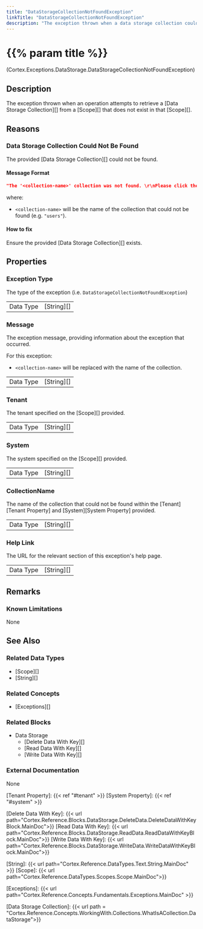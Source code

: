 ```yaml
---
title: "DataStorageCollectionNotFoundException"
linkTitle: "DataStorageCollectionNotFoundException"
description: "The exception thrown when a data storage collection could not be found."
---
```


# {{% param title %}}

<p class="namespace">(Cortex.Exceptions.DataStorage.DataStorageCollectionNotFoundException)</p>

## Description

The exception thrown when an operation attempts to retrieve a [Data Storage Collection][] from a [Scope][] that does not exist in that [Scope][].

## Reasons

### Data Storage Collection Could Not Be Found

The provided [Data Storage Collection][] could not be found.

#### Message Format

```json
"The '<collection-name>' collection was not found. \r\nPlease click the HelpLink for more information on how to fix this."
```

where:

- `<collection-name>` will be the name of the collection that could not be found (e.g. `"users"`).

#### How to fix

Ensure the provided [Data Storage Collection][] exists.

## Properties

### Exception Type

The type of the exception (i.e. `DataStorageCollectionNotFoundException`)

| | |
|-----------|------------|
| Data Type | [String][] |

### Message

The exception message, providing information about the exception that occurred.

For this exception:
- `<collection-name>` will be replaced with the name of the collection.

| | |
|-----------|------------|
| Data Type | [String][] |

### Tenant

The tenant specified on the [Scope][] provided.

| | |
|-----------|---------------------------|
| Data Type | [String][] |

### System

The system specified on the [Scope][] provided.

| | |
|-----------|---------------------------|
| Data Type | [String][] |

### CollectionName

The name of the collection that could not be found within the [Tenant][Tenant Property] and [System][System Property] provided.

| | |
|-----------|---------------------------|
| Data Type | [String][] |

### Help Link

The URL for the relevant section of this exception's help page.

| | |
|-----------|------------|
| Data Type | [String][] |

## Remarks

### Known Limitations

None

## See Also

### Related Data Types

* [Scope][]
* [String][]

### Related Concepts

* [Exceptions][]

### Related Blocks

- Data Storage
    - [Delete Data With Key][]
    - [Read Data With Key][]
    - [Write Data With Key][]

### External Documentation

None

[Tenant Property]: {{< ref "#tenant" >}}
[System Property]: {{< ref "#system" >}}

[Delete Data With Key]: {{< url path="Cortex.Reference.Blocks.DataStorage.DeleteData.DeleteDataWithKeyBlock.MainDoc">}}
[Read Data With Key]: {{< url path="Cortex.Reference.Blocks.DataStorage.ReadData.ReadDataWithKeyBlock.MainDoc">}}
[Write Data With Key]: {{< url path="Cortex.Reference.Blocks.DataStorage.WriteData.WriteDataWithKeyBlock.MainDoc">}}

[String]: {{< url path="Cortex.Reference.DataTypes.Text.String.MainDoc" >}}
[Scope]: {{< url path="Cortex.Reference.DataTypes.Scopes.Scope.MainDoc">}}

[Exceptions]: {{< url path="Cortex.Reference.Concepts.Fundamentals.Exceptions.MainDoc" >}}

[Data Storage Collection]: {{< url path = "Cortex.Reference.Concepts.WorkingWith.Collections.WhatIsACollection.DataStorage">}}
